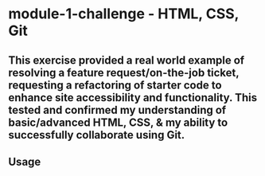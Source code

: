 # module-1-challenge - HTML, CSS, Git

## This exercise provided a real world example of resolving a feature request/on-the-job ticket, requesting a refactoring of starter code to enhance site accessibility and functionality. This tested and confirmed my understanding of basic/advanced HTML, CSS, & my ability to successfully collaborate using Git.

## Usage
